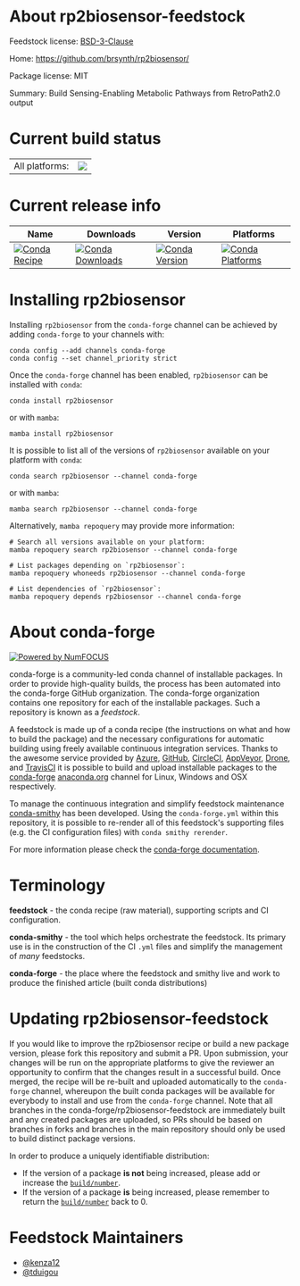 About rp2biosensor-feedstock
============================

Feedstock license: [BSD-3-Clause](https://github.com/conda-forge/rp2biosensor-feedstock/blob/main/LICENSE.txt)

Home: https://github.com/brsynth/rp2biosensor/

Package license: MIT

Summary: Build Sensing-Enabling Metabolic Pathways from RetroPath2.0 output

Current build status
====================


<table><tr><td>All platforms:</td>
    <td>
      <a href="https://dev.azure.com/conda-forge/feedstock-builds/_build/latest?definitionId=14922&branchName=main">
        <img src="https://dev.azure.com/conda-forge/feedstock-builds/_apis/build/status/rp2biosensor-feedstock?branchName=main">
      </a>
    </td>
  </tr>
</table>

Current release info
====================

| Name | Downloads | Version | Platforms |
| --- | --- | --- | --- |
| [![Conda Recipe](https://img.shields.io/badge/recipe-rp2biosensor-green.svg)](https://anaconda.org/conda-forge/rp2biosensor) | [![Conda Downloads](https://img.shields.io/conda/dn/conda-forge/rp2biosensor.svg)](https://anaconda.org/conda-forge/rp2biosensor) | [![Conda Version](https://img.shields.io/conda/vn/conda-forge/rp2biosensor.svg)](https://anaconda.org/conda-forge/rp2biosensor) | [![Conda Platforms](https://img.shields.io/conda/pn/conda-forge/rp2biosensor.svg)](https://anaconda.org/conda-forge/rp2biosensor) |

Installing rp2biosensor
=======================

Installing `rp2biosensor` from the `conda-forge` channel can be achieved by adding `conda-forge` to your channels with:

```
conda config --add channels conda-forge
conda config --set channel_priority strict
```

Once the `conda-forge` channel has been enabled, `rp2biosensor` can be installed with `conda`:

```
conda install rp2biosensor
```

or with `mamba`:

```
mamba install rp2biosensor
```

It is possible to list all of the versions of `rp2biosensor` available on your platform with `conda`:

```
conda search rp2biosensor --channel conda-forge
```

or with `mamba`:

```
mamba search rp2biosensor --channel conda-forge
```

Alternatively, `mamba repoquery` may provide more information:

```
# Search all versions available on your platform:
mamba repoquery search rp2biosensor --channel conda-forge

# List packages depending on `rp2biosensor`:
mamba repoquery whoneeds rp2biosensor --channel conda-forge

# List dependencies of `rp2biosensor`:
mamba repoquery depends rp2biosensor --channel conda-forge
```


About conda-forge
=================

[![Powered by
NumFOCUS](https://img.shields.io/badge/powered%20by-NumFOCUS-orange.svg?style=flat&colorA=E1523D&colorB=007D8A)](https://numfocus.org)

conda-forge is a community-led conda channel of installable packages.
In order to provide high-quality builds, the process has been automated into the
conda-forge GitHub organization. The conda-forge organization contains one repository
for each of the installable packages. Such a repository is known as a *feedstock*.

A feedstock is made up of a conda recipe (the instructions on what and how to build
the package) and the necessary configurations for automatic building using freely
available continuous integration services. Thanks to the awesome service provided by
[Azure](https://azure.microsoft.com/en-us/services/devops/), [GitHub](https://github.com/),
[CircleCI](https://circleci.com/), [AppVeyor](https://www.appveyor.com/),
[Drone](https://cloud.drone.io/welcome), and [TravisCI](https://travis-ci.com/)
it is possible to build and upload installable packages to the
[conda-forge](https://anaconda.org/conda-forge) [anaconda.org](https://anaconda.org/)
channel for Linux, Windows and OSX respectively.

To manage the continuous integration and simplify feedstock maintenance
[conda-smithy](https://github.com/conda-forge/conda-smithy) has been developed.
Using the ``conda-forge.yml`` within this repository, it is possible to re-render all of
this feedstock's supporting files (e.g. the CI configuration files) with ``conda smithy rerender``.

For more information please check the [conda-forge documentation](https://conda-forge.org/docs/).

Terminology
===========

**feedstock** - the conda recipe (raw material), supporting scripts and CI configuration.

**conda-smithy** - the tool which helps orchestrate the feedstock.
                   Its primary use is in the construction of the CI ``.yml`` files
                   and simplify the management of *many* feedstocks.

**conda-forge** - the place where the feedstock and smithy live and work to
                  produce the finished article (built conda distributions)


Updating rp2biosensor-feedstock
===============================

If you would like to improve the rp2biosensor recipe or build a new
package version, please fork this repository and submit a PR. Upon submission,
your changes will be run on the appropriate platforms to give the reviewer an
opportunity to confirm that the changes result in a successful build. Once
merged, the recipe will be re-built and uploaded automatically to the
`conda-forge` channel, whereupon the built conda packages will be available for
everybody to install and use from the `conda-forge` channel.
Note that all branches in the conda-forge/rp2biosensor-feedstock are
immediately built and any created packages are uploaded, so PRs should be based
on branches in forks and branches in the main repository should only be used to
build distinct package versions.

In order to produce a uniquely identifiable distribution:
 * If the version of a package **is not** being increased, please add or increase
   the [``build/number``](https://docs.conda.io/projects/conda-build/en/latest/resources/define-metadata.html#build-number-and-string).
 * If the version of a package **is** being increased, please remember to return
   the [``build/number``](https://docs.conda.io/projects/conda-build/en/latest/resources/define-metadata.html#build-number-and-string)
   back to 0.

Feedstock Maintainers
=====================

* [@kenza12](https://github.com/kenza12/)
* [@tduigou](https://github.com/tduigou/)

